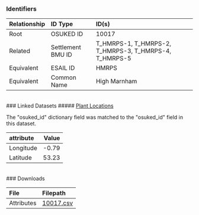### Identifiers

| Relationship   | ID Type           | ID(s)                                                 |
|:---------------|:------------------|:------------------------------------------------------|
| Root           | OSUKED ID         | 10017                                                 |
| Related        | Settlement BMU ID | T_HMRPS-1, T_HMRPS-2, T_HMRPS-3, T_HMRPS-4, T_HMRPS-5 |
| Equivalent     | ESAIL ID          | HMRPS                                                 |
| Equivalent     | Common Name       | High Marnham                                          |

<br>
### Linked Datasets
##### <a href="https://osuked.github.io/Power-Station-Dictionary/datasets/plant-locations">Plant Locations</a>



The "osuked_id" dictionary field was matched to the "osuked_id" field in this dataset.

| attribute   |   Value |
|:------------|--------:|
| Longitude   |   -0.79 |
| Latitude    |   53.23 |


<br>
### Downloads


| File       | Filepath                                                                              |
|:-----------|:--------------------------------------------------------------------------------------|
| Attributes | [10017.csv](https://osuked.github.io/Power-Station-Dictionary/object_attrs/10017.csv) |
